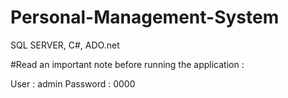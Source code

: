 # Personal-Management-System

SQL SERVER, C#, ADO.net

#Read an important note before running the application : 

User : admin
Password : 0000
